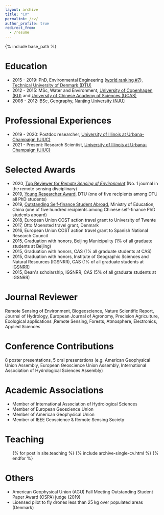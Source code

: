 ```yaml
---
layout: archive
title: "CV"
permalink: /cv/
author_profile: true
redirect_from:
  - /resume
---
```


{% include base_path %}

Education
======
* 2015 - 2019: PhD, Environmental Engineering ([world ranking #7](http://www.shanghairanking.com/Shanghairanking-Subject-Rankings/environmental-science-engineering.html)), [Technical University of Denmark (DTU)](https://www.env.dtu.dk/english)
* 2012 - 2015: MSc, Water and Environment, [University of Copenhagen (KU)](https://www.ku.dk/english/) and [University of Chinese Academy of Sciences (UCAS)](http://english.cas.cn/)
* 2008 - 2012: BSc, Geography, [Nanjing University (NJU)](https://www.nju.edu.cn/en/main.psp)

Professional Experiences
======
* 2019  - 2020: Postdoc researcher, [University of Illinois at Urbana-Champaign (UIUC)](https://cabbi.bio/)
* 2021 - Present: Research Scientist, [University of Illinois at Urbana-Champaign (UIUC)](https://cabbi.bio/)

  
Selected Awards
======
* 2020, [Top Reviewer for *Remote Sensing of Environment*](https://www.journals.elsevier.com/remote-sensing-of-environment/news/appreciation-for-the-reviewers-of-rse-for-the-calendar-year) (No. 1 journal in the remote sensing disciplinary)
* 2019, [Young Researcher Award](https://www.env.dtu.dk/english/about/news/2019/12/sheng-wang?id=5339e508-c910-4184-a945-f4173979f03c), DTU (one of five recipients among DTU all PhD students)
* 2019, [Outstanding Self-finance Student Abroad](https://en.wikipedia.org/wiki/Chinese_government_award_for_outstanding_self_finance_students_abroad), Ministry of Education, China (one of five hundred recipients among Chinese self-finance PhD students aboard)
* 2018, European Union COST action travel grant to University of Twente
* 2017, Otto Moensted travel grant, Denmark 
* 2016, European Union COST action travel grant to Spanish National Research Council
* 2015, Graduation with honors, Beijing Municipality (1% of all graduate students at Beijing)
* 2015, Graduation with honors, CAS (1% all graduate students at CAS)
* 2015, Graduation with honors, Institute of Geographic Sciences and Natural Resources (IGSNRR), CAS (1% of all graduate students at IGSNRR)
* 2015, Dean's scholarship, IGSNRR, CAS (5% of all graduate students at IGSNRR)

Journal Reviewer
======
Remote Sensing of Environment, Biogeoscience, Nature Scientific Report, Journal of Hydrology, European Journal of Agronomy, Precision Agriculture, Ecological applications ,Remote Sensing, Forests, Atmosphere, Electronics, Applied Sciences

Conference Contributions
======
8 poster presentations, 5 oral presentations (e.g. American Geophysical Union Assembly, European Geoscience Union Assembly, International Association of Hydrological Sciences Assembly)

Academic Associations
======
* Member of International Association of Hydrological Sciences
* Member of European Geoscience Union
* Member of American Geophysical Union
* Member of IEEE Geoscience & Remote Sensing Society
  
Teaching
======
  <ul>{% for post in site.teaching %}
    {% include archive-single-cv.html %}
  {% endfor %}</ul>
  
Others
======
* American Geophysical Union (AGU) Fall Meeting Outstanding Student Paper Award (OSPA) judge (2019)
* Licensed pilot to fly drones less than 25 kg over populated areas (Denmark)
